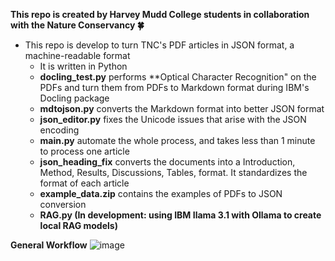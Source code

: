 **This repo is created by Harvey Mudd College students in collaboration with the Nature Conservancy 🍀**
- This repo is develop to turn TNC's PDF articles in JSON format, a machine-readable format
  - It is written in Python
  - **docling_test.py** performs **Optical Character Recognition" on the PDFs and turn them from PDFs to Markdown format during IBM's Docling package
  - **mdtojson.py** converts the Markdown format into better JSON format
  - **json_editor.py** fixes the Unicode issues that arise with the JSON encoding
  - **main.py** automate the whole process, and takes less than 1 minute to process one article
  - **json_heading_fix** converts the documents into a Introduction, Method, Results, Discussions, Tables, format. It standardizes the format of each article
  - **example_data.zip** contains the examples of PDFs to JSON conversion
  - **RAG.py (In development: using IBM Ilama 3.1 with Ollama to create local RAG models)**
 
    
**General Workflow**
![image](https://github.com/user-attachments/assets/99370082-66ec-4c12-ade6-42b52101e4f0)

